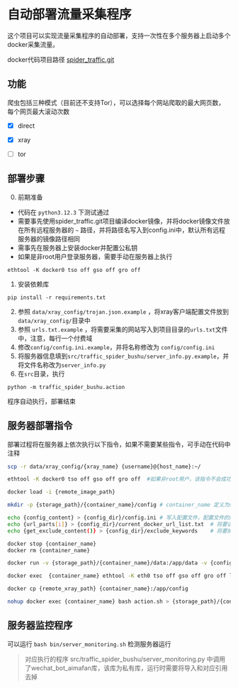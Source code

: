 # 自动部署流量采集程序

这个项目可以实现流量采集程序的自动部署，支持一次性在多个服务器上启动多个docker采集流量。

docker代码项目路径 [spider_traffic.git](https://github.com/ZGC-BUPT-aimafan/spider_traffic.git)

## 功能

爬虫包括三种模式（目前还不支持Tor），可以选择每个网站爬取的最大网页数，每个网页最大滚动次数

- [x] direct
- [x] xray
- [ ] tor


## 部署步骤

0. 前期准备
- 代码在 `python3.12.3` 下测试通过
- 需要事先使用spider_traffic.git项目编译docker镜像，并将docker镜像文件放在所有远程服务器的 `~` 路径，并将路径名写入到config.ini中，默认所有远程服务器的镜像路径相同
- 需事先在服务器上安装docker并配置公私钥
- 如果是非root用户登录服务器，需要手动在服务器上执行
```
ethtool -K docker0 tso off gso off gro off
```

1. 安装依赖库
```
pip install -r requirements.txt
```
2. 参照 `data/xray_config/trojan.json.example` ，将xray客户端配置文件放到`data/xray_config/`目录中
3. 参照 `urls.txt.example` ，将需要采集的网站写入到项目目录的`urls.txt`文件中，注意，每行一个付费域
4. 修改`config/config.ini.example`，并将名称修改为 `config/config.ini`
5. 将服务器信息填到`src/traffic_spider_bushu/server_info.py.example`，并将文件名称改为`server_info.py`
6. 在`src`目录，执行
```
python -m traffic_spider_bushu.action
```
程序自动执行，部署结束


## 服务器部署指令

部署过程将在服务器上依次执行以下指令，如果不需要某些指令，可手动在代码中注释

```bash
scp -r data/xray_config/{xray_name} {username}@{host_name}:~/

ethtool -K docker0 tso off gso off gro off  #如果非root用户，该指令不会成功

docker load -i {remote_image_path}

mkdir -p {storage_path}/{container_name}/config # container_name 定义为spider_traffic_i，i是docker序号，从0开始

echo {config_content} > {config_dir}/config.ini # 写入配置文件，配置文件的内容在代码中定义
echo {url_parts[i]} > {config_dir}/current_docker_url_list.txt  # 将要访问的url写入文件，该docker要访问的url为全部url的1/n份，其中n为开启的docker的数量
echo {get_exclude_content()} > {config_dir}/exclude_keywords    # 将要排除的内容写入文件，排除的内容在代码中定义

docker stop {container_name}
docker rm {container_name}

docker run -v {storage_path}/{container_name}/data:/app/data -v {config_dir}:/app/config -v {storage_path}/{container_name}/logs:/app/logs --privileged -itd --name {container_name} {image_name} /bin/bash

docker exec  {container_name} ethtool -K eth0 tso off gso off gro off lro off   # docker内关闭合并包

docker cp {remote_xray_path} {container_name}:/app/config

nohup docker exec {container_name} bash action.sh > {storage_path}/{container_name+'.log'} 2>&1 &   # 后台执行采集指令，并输出日志
```

## 服务器监控程序
可以运行 `bash bin/server_monitoring.sh` 检测服务器运行
> 对应执行的程序 src/traffic_spider_bushu/server_monitoring.py 中调用了wechat_bot_aimafan库，该库为私有库，运行时需要将导入和对应引用去掉